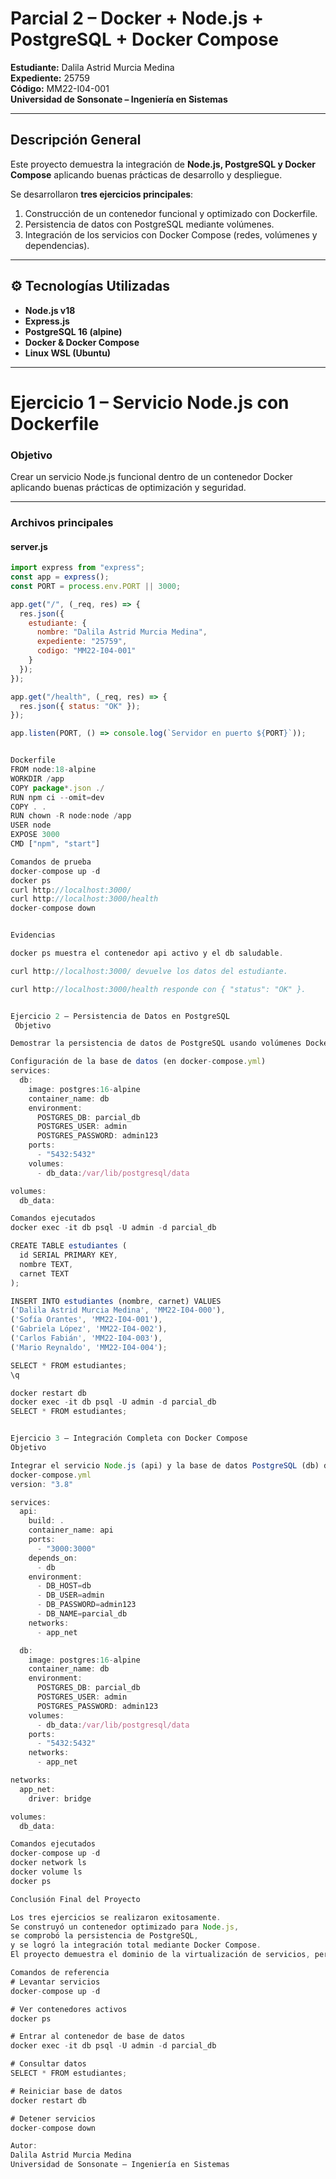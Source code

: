 # Parcial 2 – Docker + Node.js + PostgreSQL + Docker Compose  

**Estudiante:** Dalila Astrid Murcia Medina  
**Expediente:** 25759  
**Código:** MM22-I04-001  
**Universidad de Sonsonate – Ingeniería en Sistemas**

---

##  Descripción General  

Este proyecto demuestra la integración de **Node.js, PostgreSQL y Docker Compose** aplicando buenas prácticas de desarrollo y despliegue.  

Se desarrollaron **tres ejercicios principales**:  
1. Construcción de un contenedor funcional y optimizado con Dockerfile.  
2. Persistencia de datos con PostgreSQL mediante volúmenes.  
3. Integración de los servicios con Docker Compose (redes, volúmenes y dependencias).  

---

## ⚙️ Tecnologías Utilizadas  

- **Node.js v18**  
- **Express.js**  
- **PostgreSQL 16 (alpine)**  
- **Docker & Docker Compose**  
- **Linux WSL (Ubuntu)**  

---

#  Ejercicio 1 – Servicio Node.js con Dockerfile  

###  Objetivo  
Crear un servicio Node.js funcional dentro de un contenedor Docker aplicando buenas prácticas de optimización y seguridad.

---

###  Archivos principales  

#### **server.js**
```js
import express from "express";
const app = express();
const PORT = process.env.PORT || 3000;

app.get("/", (_req, res) => {
  res.json({
    estudiante: {
      nombre: "Dalila Astrid Murcia Medina",
      expediente: "25759",
      codigo: "MM22-I04-001"
    }
  });
});

app.get("/health", (_req, res) => {
  res.json({ status: "OK" });
});

app.listen(PORT, () => console.log(`Servidor en puerto ${PORT}`));


Dockerfile
FROM node:18-alpine
WORKDIR /app
COPY package*.json ./
RUN npm ci --omit=dev
COPY . .
RUN chown -R node:node /app
USER node
EXPOSE 3000
CMD ["npm", "start"]

Comandos de prueba
docker-compose up -d
docker ps
curl http://localhost:3000/
curl http://localhost:3000/health
docker-compose down


Evidencias

docker ps muestra el contenedor api activo y el db saludable.

curl http://localhost:3000/ devuelve los datos del estudiante.

curl http://localhost:3000/health responde con { "status": "OK" }.


Ejercicio 2 – Persistencia de Datos en PostgreSQL
 Objetivo

Demostrar la persistencia de datos de PostgreSQL usando volúmenes Docker.

Configuración de la base de datos (en docker-compose.yml)
services:
  db:
    image: postgres:16-alpine
    container_name: db
    environment:
      POSTGRES_DB: parcial_db
      POSTGRES_USER: admin
      POSTGRES_PASSWORD: admin123
    ports:
      - "5432:5432"
    volumes:
      - db_data:/var/lib/postgresql/data

volumes:
  db_data:

Comandos ejecutados
docker exec -it db psql -U admin -d parcial_db

CREATE TABLE estudiantes (
  id SERIAL PRIMARY KEY,
  nombre TEXT,
  carnet TEXT
);

INSERT INTO estudiantes (nombre, carnet) VALUES
('Dalila Astrid Murcia Medina', 'MM22-I04-000'),
('Sofía Orantes', 'MM22-I04-001'),
('Gabriela López', 'MM22-I04-002'),
('Carlos Fabián', 'MM22-I04-003'),
('Mario Reynaldo', 'MM22-I04-004');

SELECT * FROM estudiantes;
\q

docker restart db
docker exec -it db psql -U admin -d parcial_db
SELECT * FROM estudiantes;


Ejercicio 3 – Integración Completa con Docker Compose
Objetivo

Integrar el servicio Node.js (api) y la base de datos PostgreSQL (db) dentro de una red compartida mediante Docker Compose.
docker-compose.yml
version: "3.8"

services:
  api:
    build: .
    container_name: api
    ports:
      - "3000:3000"
    depends_on:
      - db
    environment:
      - DB_HOST=db
      - DB_USER=admin
      - DB_PASSWORD=admin123
      - DB_NAME=parcial_db
    networks:
      - app_net

  db:
    image: postgres:16-alpine
    container_name: db
    environment:
      POSTGRES_DB: parcial_db
      POSTGRES_USER: admin
      POSTGRES_PASSWORD: admin123
    volumes:
      - db_data:/var/lib/postgresql/data
    ports:
      - "5432:5432"
    networks:
      - app_net

networks:
  app_net:
    driver: bridge

volumes:
  db_data:

Comandos ejecutados
docker-compose up -d
docker network ls
docker volume ls
docker ps

Conclusión Final del Proyecto

Los tres ejercicios se realizaron exitosamente.
Se construyó un contenedor optimizado para Node.js,
se comprobó la persistencia de PostgreSQL,
y se logró la integración total mediante Docker Compose.
El proyecto demuestra el dominio de la virtualización de servicios, persistencia de datos y buenas prácticas de despliegue con Docker.

Comandos de referencia
# Levantar servicios
docker-compose up -d

# Ver contenedores activos
docker ps

# Entrar al contenedor de base de datos
docker exec -it db psql -U admin -d parcial_db

# Consultar datos
SELECT * FROM estudiantes;

# Reiniciar base de datos
docker restart db

# Detener servicios
docker-compose down

Autor:
Dalila Astrid Murcia Medina
Universidad de Sonsonate – Ingeniería en Sistemas

